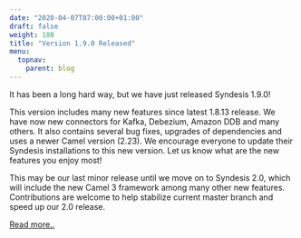 ```yaml
---
date: "2020-04-07T07:00:00+01:00"
draft: false
weight: 180
title: "Version 1.9.0 Released"
menu:
  topnav:
    parent: blog
---
```


It has been a long hard way, but we have just released Syndesis 1.9.0!

This version includes many new features since latest 1.8.13 release. We have now new connectors for Kafka, Debezium, Amazon DDB and many others. It also contains several bug fixes, upgrades of dependencies and uses a newer Camel version (2.23). We encourage everyone to update their Syndesis installations to this new version. Let us know what are the new features you enjoy most!

This may be our last minor release until we move on to Syndesis 2.0, which will include the new Camel 3 framework among many other new features. Contributions are welcome to help stabilize current master branch and speed up our 2.0 release.

[Read more..](https://github.com/syndesisio/syndesis/releases/tag/1.9.0) 

